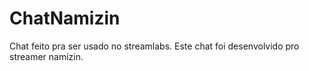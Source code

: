 # ChatNamizin

Chat feito pra ser usado no streamlabs. Este chat foi desenvolvido pro streamer namizin.
